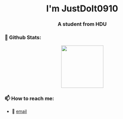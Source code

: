 <h1 align="center">I'm JustDoIt0910</h1>
<h3 align="center">A student from HDU</h3>

### 🌈 Github Stats:
<div align="center"> <img height="137px" src="https://github-readme-stats.vercel.app/api?username=JustDoIt0910&hide_title=true&hide_border=true&show_icons=trueline_height=21&text_color=000&icon_color=000&bg_color=0,ea6161,ffc64d,fffc4d,52fa5a&theme=graywhite" /> </div>

### 📫 How to reach me:
- :email: [email](1396812324@qq.com)
